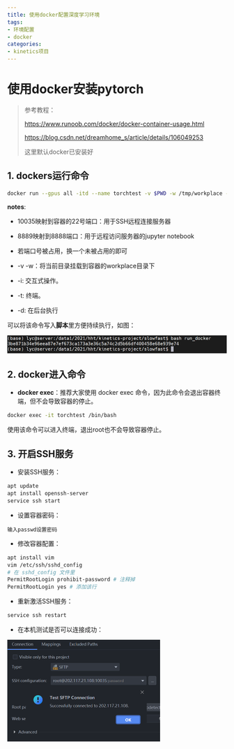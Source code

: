 ```yaml
---
title: 使用docker配置深度学习环境
tags: 
- 环境配置
- docker
categories:
- kinetics项目
---
```


# 使用docker安装pytorch

> 参考教程：
>
> https://www.runoob.com/docker/docker-container-usage.html
>
> https://blog.csdn.net/dreamhome_s/article/details/106049253
>
> 这里默认docker已安装好

## 1. dockers运行命令

```sh
docker run --gpus all -itd --name torchtest -v $PWD -w /tmp/workplace -p 10035:22 -p 8889:8888 pytorch/pytorch:latest bash
```

**notes**:

- 10035映射到容器的22号端口：用于SSH远程连接服务器

- 8889映射到8888端口：用于远程访问服务器的jupyter notebook
- 若端口号被占用，换一个未被占用的即可

- -v -w：将当前目录挂载到容器的workplace目录下
- -i: 交互式操作。
- -t: 终端。

- -d: 在后台执行

可以将该命令写入**脚本**里方便持续执行，如图：

<img src="https://raw.githubusercontent.com/coelien/image-hosting/master/img/202204141420457.png" alt="image-20220414142028424" style="zoom: 67%;" />

## 2. docker进入命令

- **docker exec**：推荐大家使用 docker exec 命令，因为此命令会退出容器终端，但不会导致容器的停止。

```sh
docker exec -it torchtest /bin/bash
```

使用该命令可以进入终端，退出root也不会导致容器停止。

## 3. 开启SSH服务

- 安装SSH服务：

```sh
apt update
apt install openssh-server
service ssh start
```

- 设置容器密码：

```
输入passwd设置密码
```

- 修改容器配置：

```sh
apt install vim
vim /etc/ssh/sshd_config
# 在 sshd_config 文件里
PermitRootLogin prohibit-password # 注释掉
PermitRootLogin yes # 添加该行
```

- 重新激活SSH服务：

```sh
service ssh restart
```

- 在本机测试是否可以连接成功：

<img src="https://raw.githubusercontent.com/coelien/image-hosting/master/img/202204141504398.png" alt="image-20220414150403363" style="zoom:50%;" />